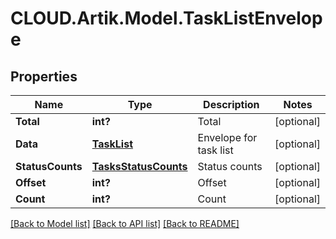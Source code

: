 # CLOUD.Artik.Model.TaskListEnvelope
## Properties

Name | Type | Description | Notes
------------ | ------------- | ------------- | -------------
**Total** | **int?** | Total | [optional] 
**Data** | [**TaskList**](TaskList.md) | Envelope for task list | [optional] 
**StatusCounts** | [**TasksStatusCounts**](TasksStatusCounts.md) | Status counts | [optional] 
**Offset** | **int?** | Offset | [optional] 
**Count** | **int?** | Count | [optional] 

[[Back to Model list]](../README.md#documentation-for-models) [[Back to API list]](../README.md#documentation-for-api-endpoints) [[Back to README]](../README.md)

